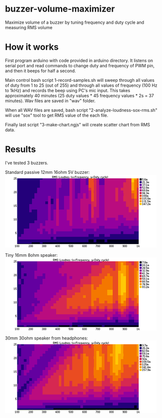 # buzzer-volume-maximizer
Maximize volume of a buzzer by tuning frequency and duty cycle and measuring RMS volume

# How it works

First program arduino with code provided in arduino directory. It listens on serial port
and read commands to change duty and frequency of PWM pin, and then it beeps for half a second.

Main control bash script 1-record-samples.sh will sweep through all values of duty from 1 to 25 (out of 255)
and through all values of frequency (100 Hz to 1kHz) and records the beep using PC's mic input. This takes approximately 
40 minutes (25 duty values * 45 frequency values * 2s = 37 minutes). Wav files are saved in "wav" folder.

When all WAV files are saved, bash script "2-analyze-loudness-sox-rms.sh" will use "sox" tool to get RMS value of the
each file.

Finally last script "3-make-chart.ngjs" will create scatter chart from RMS data.

# Results

I've tested 3 buzzers.

Standard passive 12mm 16ohm 5V buzzer:
![Passive buzzer 16ohm 12mm](results/buzzer_16ohm_12mm.gif)

Tiny 16mm 8ohm speaker:
![Speaker 8ohm 16mm](results/speaker_8ohm_16mm.gif)

30mm 30ohm speaker from headphones:
![Speaker 30ohm 30mm](results/speaker_30ohm_30mm.gif)

